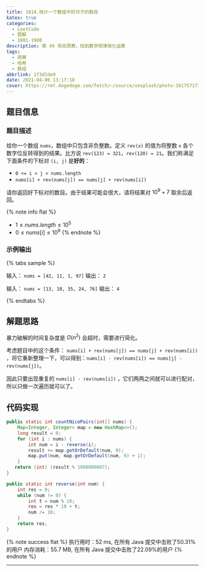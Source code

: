 ```yaml
---
title: 1814.统计一个数组中好对子的数目
katex: true
categories:
  - LeetCode
  - 题解
  - 1801-1900
description: 第 49 场双周赛，找到数学规律简化运算
tags:
  - 周赛
  - 哈希
  - 数组
abbrlink: 1f3d2de9
date: 2021-04-06 13:17:18
cover: https://rmt.dogedoge.com/fetch/~/source/unsplash/photo-1617571736695-5127086fb2af?ixid=MXwxMjA3fDB8MHx0b3BpYy1mZWVkfDE0fGJvOGpRS1RhRTBZfHxlbnwwfHx8&ixlib=rb-1.2.1&auto=format&fit=crop&w=500&q=80
---
```


## 题目信息

### 题目描述

给你一个数组 `nums`，数组中只包含非负整数。定义 `rev(x)` 的值为将整数 `x` 各个数字位反转得到的结果。比方说 `rev(123) = 321`，`rev(120) = 21`。我们称满足下面条件的下标对 `(i, j)` 是**好的**：

- `0 <= i < j < nums.length`
- `nums[i] + rev(nums[j]) == nums[j] + rev(nums[i])`

请你返回好下标对的数目。由于结果可能会很大，请将结果对 $10^9 + 7$ 取余后返回。

{% note info flat %}
- $1 \le nums.length \le 10^5$
- $0 \le nums[i] \le 10^9$
{% endnote %}

### 示例输出

{% tabs sample %}
<!-- tab 示例输出1 -->
输入： `nums = [42, 11, 1, 97]`
输出： `2`
<!-- endtab -->

<!-- tab 示例输出2 -->
输入： `nums = [13, 10, 35, 24, 76]`
输出： `4`
<!-- endtab -->
{% endtabs %}

## 解题思路

暴力破解的时间复杂度是 $O(n^2)$ 会超时，需要进行简化。

考虑题目中的这个条件： `nums[i] + rev(nums[j]) == nums[j] + rev(nums[i])` ，将它重新整理一下，可以得到：`nums[i] - rev(nums[i]) == nums[j] - rev(nums[j])`。

因此只要出现重复的 `nums[i] - rev(nums[i])` ，它们两两之间就可以进行配对，所以只做一次遍历就可以了。

## 代码实现

```java
public static int countNicePairs(int[] nums) {
    Map<Integer, Integer> map = new HashMap<>();
    long result = 0;
    for (int i : nums) {
        int num = i - reverse(i);
        result += map.getOrDefault(num, 0);
        map.put(num, map.getOrDefault(num, 0) + 1);
    }
   return (int) (result % 1000000007);
}

public static int reverse(int num) {
    int res = 0;
    while (num != 0) {
        int t = num % 10;
        res = res * 10 + t;
        num /= 10;
    }
    return res;
}
```

{% note success flat %}
执行用时：52 ms, 在所有 Java 提交中击败了50.31%的用户
内存消耗：55.7 MB, 在所有 Java 提交中击败了22.09%的用户
{% endnote %}

---
